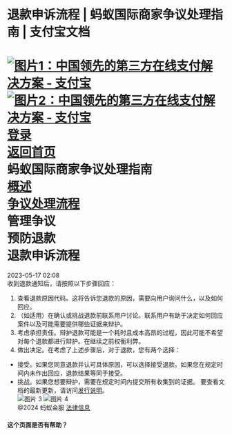 **退款申诉流程 | 蚂蚁国际商家争议处理指南 | 支付宝文档**
================================================
[![图片1：中国领先的第三方在线支付解决方案 - 支付宝](https://ac.alipay.com/storage/2024/3/26/d66c43c0-440d-4c97-9976-f2028a2c8c5e.svg)![图片2：中国领先的第三方在线支付解决方案 - 支付宝](https://ac.alipay.com/storage/2024/3/26/a48bd336-aea0-4f16-bf83-616eacbb4434.svg)](/docs/)
[登录](https://global.alipay.com/ilogin/account_login.htm?goto=https%3A%2F%2Fglobal.alipay.com%2Fdocs%2Fac%2Fdispute%2Fdecision)  
[返回首页](../../)  
蚂蚁国际商家争议处理指南  
[概述](/docs/ac/dispute/overview)  
[争议处理流程](/docs/ac/dispute/process)  
管理争议  
预防退款  
退款申诉流程
=============================  
2023-05-17 02:08  
收到退款通知后，请按照以下步骤回应：  
1.  查看退款原因代码。这将告诉您退款的原因，需要向用户询问什么，以及如何回应。
2.  （如适用）在确认或挑战退款前联系用户讨论。联系用户有助于决定如何回应案件以及可能需要提供哪些证据来辩护。
3.  考虑承担责任。辩护退款可能是一个耗时且成本高昂的过程，因此可能不希望对每个退款都进行辩护。在继续之前权衡利弊。
4.  做出决定。在考虑了上述步骤后，对于退款，您有两个选择：  
   *  接受。如果您同意退款并认可具体原因，可以选择接受退款。如果您在规定时间内未作出回应，退款结果等同于接受。
   *  挑战。如果您想要辩护，需要在规定时间内提交所有收集到的证据。
要查看文档的最新更新，请访问[发行说明](https://global.alipay.com/docs/releasenotes)。  
![图片 3](https://ac.alipay.com/storage/2021/5/20/19b2c126-9442-4f16-8f20-e539b1db482a.png) ![图片 4](https://ac.alipay.com/storage/2021/5/20/e9f3f154-dbf0-455f-89f0-b3d4e0c14481.png)  
@2024 蚂蚁金服 [法律信息](https://global.alipay.com/docs/ac/platform/membership)  
#### 这个页面是否有帮助？